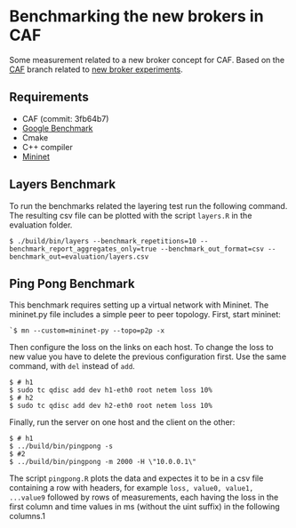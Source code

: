 # Benchmarking the new brokers in CAF

Some measurement related to a new broker concept for CAF. Based on the [CAF](https://github.com/actor-framework/actor-framework/) branch related to [new broker experiments](https://github.com/actor-framework/actor-framework/tree/topic/new-broker-experiments).

## Requirements

* CAF (commit: 3fb64b7)
* [Google Benchmark](https://github.com/google/benchmark)
* Cmake
* C++ compiler
* [Mininet](http://mininet.org)

## Layers Benchmark

To run the benchmarks related the layering test run the following command. The resulting csv file can be plotted with the script `layers.R` in the evaluation folder.

```
$ ./build/bin/layers --benchmark_repetitions=10 --benchmark_report_aggregates_only=true --benchmark_out_format=csv --benchmark_out=evaluation/layers.csv
```

## Ping Pong Benchmark

This benchmark requires setting up a virtual network with Mininet. The mininet.py file includes a simple peer to peer topology. First, start mininet:

```
`$ mn --custom=mininet-py --topo=p2p -x
```

Then configure the loss on the links on each host. To change the loss to new value you have to delete the previous configuration first. Use the same command, with `del` instead of `add`.

```
$ # h1
$ sudo tc qdisc add dev h1-eth0 root netem loss 10%
$ # h2
$ sudo tc qdisc add dev h2-eth0 root netem loss 10%
```

Finally, run the server on one host and the client on the other:

```
$ # h1
$ ../build/bin/pingpong -s
$ #2 
$ ../build/bin/pingpong -m 2000 -H \"10.0.0.1\"
```

The script `pingpong.R` plots the data and expectes it to be in a csv file containing a row with headers, for example `loss, value0, value1, ...value9` followed by rows of measurements, each having the loss in the first column and time values in ms (without the uint suffix) in the following columns.1

